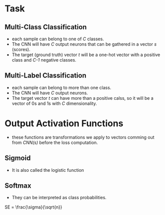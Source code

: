 

# Task
## Multi-Class Classification
- each sample can belong to one of *C* classes. 
- The CNN will have  *C* output neurons that can be gathered in a vector *s* (scores).
- The target (ground truth) vector *t* will be  a one-hot vector with a positive  class and *C-1* negative  classes.

## Multi-Label Classification
- each sample can belong  to more than  one  class.
- The CNN will have *C* output neurons. 
- The target vector *t* can have more  than  a  positive  calss, so it will be  a vector of  0s and 1s with *C* dimensionality.

# Output Activation Functions
- these  functions  are transformations we apply to vectors comming  out from *CNN(s)* before the loss computation.

## Sigmoid
- It is also called the logistic function

## Softmax
- They can be  interpreted as class probabilities.

SE = \frac{\sigma}{\sqrt{n}}


<script type="text/javascript" async

src="https://cdn.mathjax.org/mathjax/latest/MathJax.js?config=TeX-MML-AM_CHTML">
